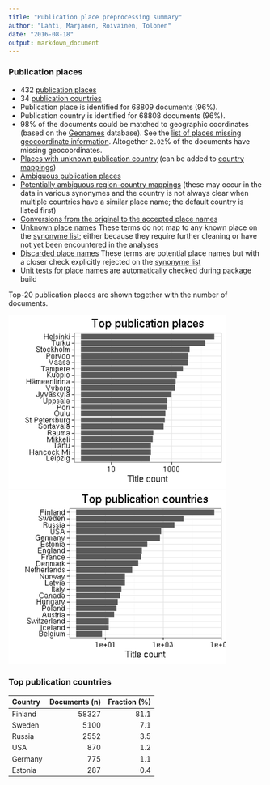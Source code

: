 ```yaml
---
title: "Publication place preprocessing summary"
author: "Lahti, Marjanen, Roivainen, Tolonen"
date: "2016-08-18"
output: markdown_document
---
```


### Publication places

 * 432 [publication places](output.tables/publication_place_accepted.csv)
 * 34 [publication countries](output.tables/country_accepted.csv) 
 * Publication place is identified for 68809 documents (96%). 
 * Publication country is identified for 68808 documents (96%).
 * 98% of the documents could be matched to geographic coordinates (based on the [Geonames](http://download.geonames.org/export/dump/) database). See the [list of places missing geocoordinate information](output.tables/absentgeocoordinates.csv). Altogether ``2.02``% of the documents have missing geocoordinates.
 * [Places with unknown publication country](output.tables/publication_place_missingcountry.csv) (can be added to [country mappings](https://github.com/rOpenGov/bibliographica/blob/master/inst/extdata/reg2country.csv))
 * [Ambiguous publication places](output.tables/publication_place_ambiguous.csv)
 * [Potentially ambiguous region-country mappings](output.tables/publication_country_ambiguous.csv) (these may occur in the data in various synonymes and the country is not always clear when multiple countries have a similar place name; the default country is listed first)
 * [Conversions from the original to the accepted place names](output.tables/publication_place_conversion_nontrivial.csv)
 * [Unknown place names](output.tables/publication_place_todo.csv) These terms do not map to any known place on the [synonyme list](https://github.com/rOpenGov/bibliographica/blob/master/inst/extdata/PublicationPlaceSynonymes.csv); either because they require further cleaning or have not yet been encountered in the analyses
 * [Discarded place names](output.tables/publication_place_discarded.csv) These terms are potential place names but with a closer check explicitly rejected on the [synonyme list](https://github.com/rOpenGov/bibliographica/blob/master/inst/extdata/PublicationPlaceSynonymes.csv)
 * [Unit tests for place names](https://github.com/rOpenGov/bibliographica/blob/master/inst/extdata/tests_place.csv) are automatically checked during package build

Top-20 publication places are shown together with the number of documents.

<img src="figure/summaryplace-1.png" title="plot of chunk summaryplace" alt="plot of chunk summaryplace" width="430px" /><img src="figure/summaryplace-2.png" title="plot of chunk summaryplace" alt="plot of chunk summaryplace" width="430px" />


### Top publication countries	


|Country | Documents (n)| Fraction (%)|
|:-------|-------------:|------------:|
|Finland |         58327|         81.1|
|Sweden  |          5100|          7.1|
|Russia  |          2552|          3.5|
|USA     |           870|          1.2|
|Germany |           775|          1.1|
|Estonia |           287|          0.4|

